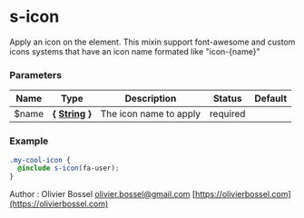 # s-icon

Apply an icon on the element. This mixin support font-awesome and custom icons systems that have an icon name formated like "icon-{name}"

### Parameters

| Name   | Type                                                                                                  | Description            | Status   | Default |
| ------ | ----------------------------------------------------------------------------------------------------- | ---------------------- | -------- | ------- |
| \$name | **{ [String](http://www.sass-lang.com/documentation/file.SASS_REFERENCE.html#sass-script-strings) }** | The icon name to apply | required |

### Example

```scss
.my-cool-icon {
  @include s-icon(fa-user);
}
```

Author : Olivier Bossel [olivier.bossel@gmail.com](mailto:olivier.bossel@gmail.com) [https://olivierbossel.com](https://olivierbossel.com)
